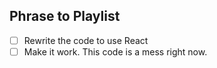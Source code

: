 ## Phrase to Playlist

- [ ] Rewrite the code to use React
- [ ] Make it work. This code is a mess right now.